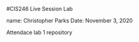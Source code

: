 #CIS246 Live Session Lab

name: Christopher Parks
Date: November 3, 2020

Attendace lab 1 repository
